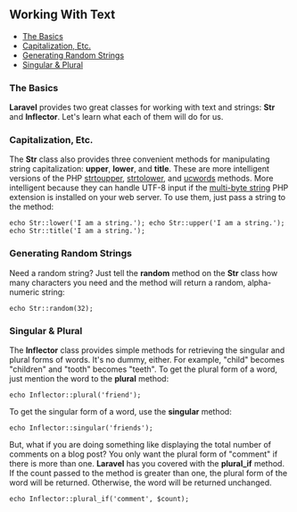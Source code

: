 ## Working With Text

- [The Basics](#basics)
- [Capitalization, Etc.](#capitalization)
- [Generating Random Strings](#random)
- [Singular & Plural](#inflector)

<a name="basics"></a>
### The Basics

**Laravel** provides two great classes for working with text and strings: **Str** and **Inflector**. Let's learn what each of them will do for us.

<a name="capitalization"></a>
### Capitalization, Etc.

The **Str** class also provides three convenient methods for manipulating string capitalization: **upper**, **lower**, and **title**. These are more intelligent versions of the PHP [strtoupper](http://php.net/manual/en/function.strtoupper.php), [strtolower](http://php.net/manual/en/function.strtolower.php), and [ucwords](http://php.net/manual/en/function.ucwords.php) methods. More intelligent because they can handle UTF-8 input if the [multi-byte string](http://php.net/manual/en/book.mbstring.php) PHP extension is installed on your web server. To use them, just pass a string to the method:

	echo Str::lower('I am a string.'); echo Str::upper('I am a string.'); echo Str::title('I am a string.');

<a name="random"></a>
### Generating Random Strings

Need a random string? Just tell the **random** method on the **Str** class how many characters you need and the method will return a random, alpha-numeric string:

	echo Str::random(32);

<a name="inflector"></a>
### Singular & Plural

The **Inflector** class provides simple methods for retrieving the singular and plural forms of words. It's no dummy, either. For example, "child" becomes "children" and "tooth" becomes "teeth". To get the plural form of a word, just mention the word to the **plural** method:

	echo Inflector::plural('friend');

To get the singular form of a word, use the **singular** method:

	echo Inflector::singular('friends');

But, what if you are doing something like displaying the total number of comments on a blog post? You only want the plural form of "comment" if there is more than one. **Laravel** has you covered with the **plural_if** method. If the count passed to the method is greater than one, the plural form of the word will be returned. Otherwise, the word will be returned unchanged.

	echo Inflector::plural_if('comment', $count);